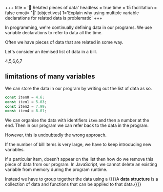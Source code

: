 +++
title = '💾 Related pieces of data'
headless = true
time = 15
facilitation = false
emoji= '🧩'
[objectives]
    1='Explain why using multiple variable declarations for related data is problematic'
+++

In programming, we're continually defining data in our programs.
We use variable declarations to refer to data all the time.

Often we have pieces of data that are related in some way.

Let's consider an itemised list of data in a bill.

4,5,6,6,7

## limitations of many variables

We can store the data in our program by writing out the list of data as so.

```js
const item0 = 4.6;
const item1 = 5.03;
const item2 = 7.99;
const item4 = 8.01;
```

We can organise the data with identifiers `item` and then a number at the end. Then in our program we can refer back to the data in the program.

However, this is undoubtedly the wrong approach.

If the number of bill items is very large, we have to keep introducing new variables.

If a particular item, doesn't appear on the list then how do we remove this piece of data from our program. In JavaScript, we cannot delete an existing variable from memory during the program runtime.

Instead we have to group together the data using a {{<tooltip title="data structure">}}A **data structure** is a collection of data and functions that can be applied to that data.{{</tooltip>}}
